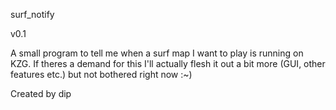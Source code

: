 surf_notify

v0.1

A small program to tell me when a surf map I want to play is running on KZG.
If theres a demand for this I'll actually flesh it out a bit more (GUI, other features etc.) but not bothered right now :~)

Created by dip
